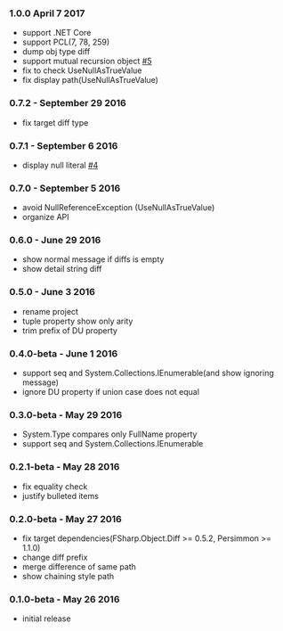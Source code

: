 ### 1.0.0 April 7 2017
* support .NET Core
* support PCL(7, 78, 259)
* dump obj type diff
* support mutual recursion object [#5](https://github.com/persimmon-projects/Persimmon.MuscleAssert/issues/5)
* fix to check UseNullAsTrueValue
* fix display path(UseNullAsTrueValue)

### 0.7.2 - September 29 2016
* fix target diff type

### 0.7.1 - September 6 2016
* display null literal [#4](https://github.com/persimmon-projects/Persimmon.MuscleAssert/issues/4)

### 0.7.0 - September 5 2016
* avoid NullReferenceException (UseNullAsTrueValue)
* organize API

### 0.6.0 - June 29 2016
* show normal message if diffs is empty
* show detail string diff

### 0.5.0 - June 3 2016
* rename project
* tuple property show only arity
* trim prefix of DU property

### 0.4.0-beta - June 1 2016
* support seq and System.Collections.IEnumerable(and show ignoring message)
* ignore DU property if union case does not equal

### 0.3.0-beta - May 29 2016
* System.Type compares only FullName property
* support seq and System.Collections.IEnumerable

### 0.2.1-beta - May 28 2016
* fix equality check
* justify bulleted items

### 0.2.0-beta - May 27 2016
* fix target dependencies(FSharp.Object.Diff >= 0.5.2, Persimmon >= 1.1.0)
* change diff prefix
* merge difference of same path
* show chaining style path

### 0.1.0-beta - May 26 2016
* initial release
